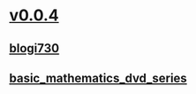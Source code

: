 
# [v0.0.4](https://github.com/littleflute/dvd1/edit/master/README.md)
## [blogi730](blogi730)
## [basic_mathematics_dvd_series](027_1040)
